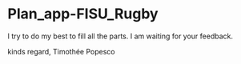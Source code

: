 # Plan_app-FISU_Rugby

I try to do my best to fill all the parts. I am waiting for your feedback. 

kinds regard,
Timothée Popesco
